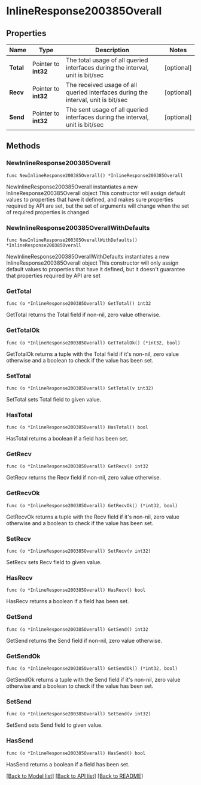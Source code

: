 # InlineResponse200385Overall

## Properties

Name | Type | Description | Notes
------------ | ------------- | ------------- | -------------
**Total** | Pointer to **int32** | The total usage of all queried interfaces during the interval, unit is bit/sec | [optional] 
**Recv** | Pointer to **int32** | The received usage of all queried interfaces during the interval, unit is bit/sec | [optional] 
**Send** | Pointer to **int32** | The sent usage of all queried interfaces during the interval, unit is bit/sec | [optional] 

## Methods

### NewInlineResponse200385Overall

`func NewInlineResponse200385Overall() *InlineResponse200385Overall`

NewInlineResponse200385Overall instantiates a new InlineResponse200385Overall object
This constructor will assign default values to properties that have it defined,
and makes sure properties required by API are set, but the set of arguments
will change when the set of required properties is changed

### NewInlineResponse200385OverallWithDefaults

`func NewInlineResponse200385OverallWithDefaults() *InlineResponse200385Overall`

NewInlineResponse200385OverallWithDefaults instantiates a new InlineResponse200385Overall object
This constructor will only assign default values to properties that have it defined,
but it doesn't guarantee that properties required by API are set

### GetTotal

`func (o *InlineResponse200385Overall) GetTotal() int32`

GetTotal returns the Total field if non-nil, zero value otherwise.

### GetTotalOk

`func (o *InlineResponse200385Overall) GetTotalOk() (*int32, bool)`

GetTotalOk returns a tuple with the Total field if it's non-nil, zero value otherwise
and a boolean to check if the value has been set.

### SetTotal

`func (o *InlineResponse200385Overall) SetTotal(v int32)`

SetTotal sets Total field to given value.

### HasTotal

`func (o *InlineResponse200385Overall) HasTotal() bool`

HasTotal returns a boolean if a field has been set.

### GetRecv

`func (o *InlineResponse200385Overall) GetRecv() int32`

GetRecv returns the Recv field if non-nil, zero value otherwise.

### GetRecvOk

`func (o *InlineResponse200385Overall) GetRecvOk() (*int32, bool)`

GetRecvOk returns a tuple with the Recv field if it's non-nil, zero value otherwise
and a boolean to check if the value has been set.

### SetRecv

`func (o *InlineResponse200385Overall) SetRecv(v int32)`

SetRecv sets Recv field to given value.

### HasRecv

`func (o *InlineResponse200385Overall) HasRecv() bool`

HasRecv returns a boolean if a field has been set.

### GetSend

`func (o *InlineResponse200385Overall) GetSend() int32`

GetSend returns the Send field if non-nil, zero value otherwise.

### GetSendOk

`func (o *InlineResponse200385Overall) GetSendOk() (*int32, bool)`

GetSendOk returns a tuple with the Send field if it's non-nil, zero value otherwise
and a boolean to check if the value has been set.

### SetSend

`func (o *InlineResponse200385Overall) SetSend(v int32)`

SetSend sets Send field to given value.

### HasSend

`func (o *InlineResponse200385Overall) HasSend() bool`

HasSend returns a boolean if a field has been set.


[[Back to Model list]](../README.md#documentation-for-models) [[Back to API list]](../README.md#documentation-for-api-endpoints) [[Back to README]](../README.md)


